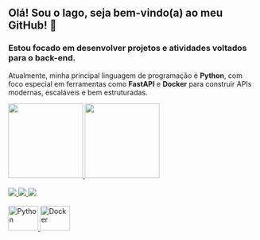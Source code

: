 ## Olá! Sou o Iago, seja bem-vindo(a) ao meu GitHub! 👋

### Estou focado em desenvolver projetos e atividades voltados para o back-end.

Atualmente, minha principal linguagem de programação é **Python**, com foco especial em ferramentas como **FastAPI** e **Docker** para construir APIs modernas, escaláveis e bem estruturadas.


<div>
<a href="https://github.com/IagoAlves1">
  <img height=150em src="https://github-readme-stats.vercel.app/api?username=IagoAlves1&theme=onedark" />
</a>
<a href="https://github.com/IagoAlves1">
  <img height=150em src="https://github-readme-stats.vercel.app/api/top-langs?username=IagoAlves1&layout=compact&langs_count=8&theme=onedark" />
</a>
</div>
<br>
<div>
  <a href="https://www.linkedin.com/in/iago-santana-alves" target="_blank"><img src="https://img.shields.io/badge/LinkedIn-0077B5?style=for-the-badge&logo=linkedin&logoColor=white" target="_blank">
  <a href="mailto:iago.s.alves.sss@gmail.com" target="_blank"><img src="https://img.shields.io/badge/Gmail-D14836?style=for-the-badge&logo=gmail&logoColor=white" target="_blank">
 <a href="https://wa.me/5511987249624" target="_blank"><img src="https://img.shields.io/badge/WhatsApp-25D366?style=for-the-badge&logo=whatsapp&logoColor=white" target="_blank">
</div>
<br>
<div>
  <img alt="Python" height="50" width="60" src="https://cdn.jsdelivr.net/gh/devicons/devicon@latest/icons/python/python-original.svg" />
  <img alt="Docker" height="50" width="60" src="https://cdn.jsdelivr.net/gh/devicons/devicon@latest/icons/docker/docker-original.svg" />
</div>
